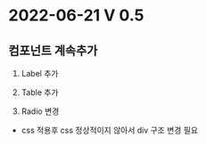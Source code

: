 2022-06-21 V 0.5
================

컴포넌트 계속추가
-------------------
1. Label 추가

2. Table 추가

3. Radio 변경

* css 적용후 css 정상적이지 않아서 div 구조 변경 필요
